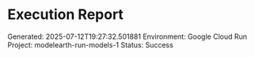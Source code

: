 
# Execution Report

Generated: 2025-07-12T19:27:32.501881
Environment: Google Cloud Run
Project: modelearth-run-models-1
Status: Success
